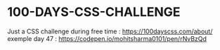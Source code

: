 # 100-DAYS-CSS-CHALLENGE
Just a CSS challenge during free time :
https://100dayscss.com/about/
exemple day 47 : https://codepen.io/mohitsharma0101/pen/rNvBzQd
